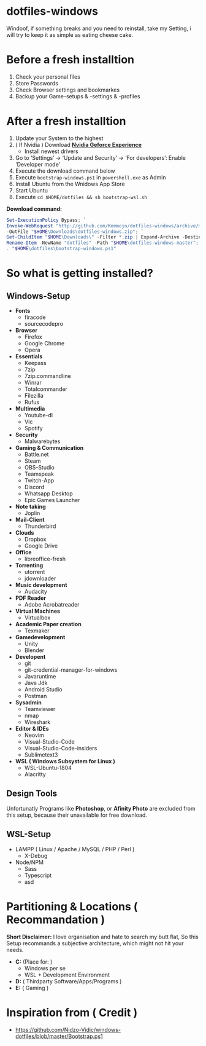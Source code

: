 # dotfiles-windows
Windoof, if something breaks and you need to reinstall, take my Setting, i will try to keep it as simple as eating cheese cake.

# Before a fresh installtion 
1. Check your personal files
2. Store Passwords
3. Check Browser settings and bookmarkes
4. Backup your Game-setups & -settings & -profiles
 

# After a fresh installtion
1. Update your System to the highest
2. ( If Nvidia ) Download **[Nvidia Geforce Experience](https://www.geforce.com/geforce-experience/download)**
    - Install newest drivers
3. Go to ‘Settings’ -> ‘Update and Security’ -> ‘For developers’: Enable ‘Developer mode’
4. Execute the download command below
5. Execute `bootstrap-windows.ps1` in `powershell.exe` as Admin
6. Install Ubuntu from the Wnidows App Store
7. Start Ubuntu
8. Execute `cd $HOME/dotfiles && sh bootstrap-wsl.sh`

**Download command:**
```powershell
Set-ExecutionPolicy Bypass; `
Invoke-WebRequest "http://github.com/Kemmojo/dotfiles-windows/archive/master.zip" `
-OutFile "$HOME\Downloads\dotfiles-windows.zip"; `
Get-ChildItem "$HOME\Downloads\" -Filter *.zip | Expand-Archive -DestinationPath "$HOME" -Force; `
Rename-Item -NewName "dotfiles" -Path "$HOME\dotfiles-windows-master"; `
. "$HOME\dotfiles\bootstrap-windows.ps1"
```

# So what is getting installed?
## Windows-Setup
- **Fonts**
    - firacode
    - sourcecodepro
- **Browser**
    - Firefox
    - Google Chrome
    - Opera
- **Essentials**
    - Keepass
    - 7zip
    - 7zip.commandline
    - Winrar
    - Totalcommander
    - Filezilla
    - Rufus
- **Multimedia**
    - Youtube-dl
    - Vlc
    - Spotify
- **Security**
    - Malwarebytes
- **Gaming & Communication**
    - Battle.net
    - Steam
    - OBS-Studio
    - Teamspeak
    - Twitch-App
    - Discord
    - Whatsapp Desktop
    - Epic Games Launcher
- **Note taking**
    - Joplin
- **Mail-Client**
    - Thunderbird
- **Clouds**
    - Dropbox
    - Google Drive
- **Office**
    - libreoffice-fresh
- **Torrenting**
    - utorrent
    - jdownloader
- **Music development**
    - Audacity
- **PDF Reader**
    - Adobe Acrobatreader
- **Virtual Machines**
    - Virtualbox
- **Academic Paper creation**
    - Texmaker
- **Gamedevelopment**
    - Unity
    - Blender
- **Developent**
    - git
    - git-credential-manager-for-windows
    - Javaruntime
    - Java Jdk
    - Android Studio
    - Postman
- **Sysadmin**
    - Teamviewer
    - nmap
    - Wireshark
- **Editor & IDEs**
    - Neovim
    - Visual-Studio-Code
    - Visual-Studio-Code-insiders
    - Sublimetext3
- **WSL ( Windows Subsystem for Linux )**
    - WSL-Ubuntu-1804
    - Alacritty


## Design Tools
Unfortunatly Programs like **Photoshop**, or **Afinity Photo** are excluded
from this setup, because their unavailable for free download.

## WSL-Setup
- LAMPP ( Linux / Apache / MySQL / PHP / Perl )
    - X-Debug
- Node/NPM
    - Sass
    - Typescript
    - asd



# Partitioning & Locations ( Recommandation )
**Short Disclaimer:** I love organisation and hate to search my butt flat,
So this Setup recommands a subjective architecture, which might not hit your needs.

- **C:** (Place for: )
    - Windows per se
    - WSL + Development Environment
- **D:** ( Thirdparty Software/Apps/Programs )
- **E:** ( Gaming )


# Inspiration from ( Credit )
- https://github.com/Nidzo-Vidic/windows-dotfiles/blob/master/Bootstrap.ps1



